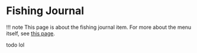 # Fishing Journal

!!! note
    This page is about the fishing journal item. For more about the menu itself, see [this page](/mechanics/fishing-journal).

todo lol